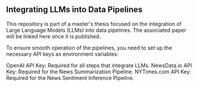## Integrating LLMs into Data Pipelines
This repository is part of a master's thesis focused on the integration of Large Language Models (LLMs) into data pipelines. The associated paper will be linked here once it is published.

To ensure smooth operation of the pipelines, you need to set up the necessary API keys as environment variables:

OpenAI API Key: Required for all steps that integrate LLMs.
NewsData.io API Key: Required for the News Summarization Pipeline.
NYTimes.com API Key: Required for the News Sentiment Inference Pipeline.